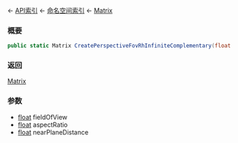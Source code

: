 ← [API索引](Api-Index) ← [命名空间索引](Namespace-Index) ← [Matrix](VRageMath.Matrix)

### 概要

```csharp
public static Matrix CreatePerspectiveFovRhInfiniteComplementary(float fieldOfView, float aspectRatio, float nearPlaneDistance)
```

### 返回

[Matrix](VRageMath.Matrix)

### 参数

* [float](https://docs.microsoft.com/en-us/dotnet/api/System.Single?view=netframework-4.6) fieldOfView
* [float](https://docs.microsoft.com/en-us/dotnet/api/System.Single?view=netframework-4.6) aspectRatio
* [float](https://docs.microsoft.com/en-us/dotnet/api/System.Single?view=netframework-4.6) nearPlaneDistance
